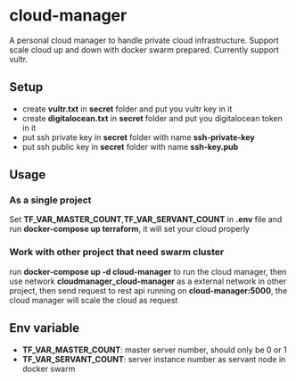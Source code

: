 # cloud-manager
A personal cloud manager to handle private cloud infrastructure. Support scale cloud up and down with docker swarm prepared. Currently support vultr.

## Setup
+ create **vultr.txt** in **secret** folder and put you vultr key in it
+ create **digitalocean.txt** in **secret** folder and put you  digitalocean token in it
+ put ssh private key in **secret** folder with name **ssh-private-key**
+ put ssh public key in **secret** folder with name **ssh-key.pub**

## Usage
### As a single project
Set **TF_VAR_MASTER_COUNT**,**TF_VAR_SERVANT_COUNT** in **.env** file and run **docker-compose up terraform**, it will set your cloud properly
### Work with other project that need swarm cluster
run **docker-compose up -d cloud-manager** to run the cloud manager, then
use network **cloudmanager_cloud-manager** as a external network in other project, then send request to rest api running on **cloud-manager:5000**, the cloud manager will scale the cloud as request

## Env variable
+ **TF_VAR_MASTER_COUNT**: master server number, should only be 0 or 1
+ **TF_VAR_SERVANT_COUNT**: server instance number as servant node in docker swarm 